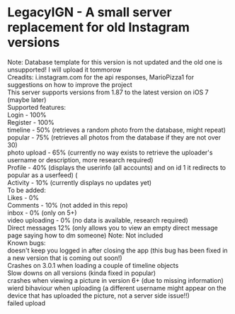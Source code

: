 # LegacyIGN - A small server replacement for old Instagram versions
Note: Database template for this version is not updated and the old one is unsupported! I will upload it tommorow <br />
Creadits: i.instagram.com for the api responses, MarioPizza1 for suggestions on how to improve the project <br />
This server supports versions from 1.87 to the latest version on iOS 7 (maybe later) <br />
Supported features: <br />
Login - 100% <br />
Register - 100% <br />
timeline - 50% (retrieves a random photo from the database, might repeat) <br />
popular - 75% (retrieves all photos from the database if they are not over 30) <br />
photo upload - 65% (currently no way exists to retrieve the uploader's username or description, more research required) <br />
Profile - 40% (displays the userinfo (all accounts) and on id 1 it redirects to popular as a userfeed)  ( <br />
Activity - 10% (currently displays no updates yet) <br />
To be added: <br />
Likes - 0% <br />
Comments - 10% (not added in this repo) <br />
inbox - 0% (only on 5+) <br />
video uploading - 0% (no data is available, research required) <br />
Direct messages 12% (only allows you to view an empty direct message page saying how to dm someone) Note: Not included <br />
Known bugs: <br />
doesn't keep you logged in after closing the app (this bug has been fixed in a new version that is coming out soon!) <br />
Crashes on 3.0.1 when loading a couple of timeline objects <br />
Slow downs on all versions (kinda fixed in popular) <br />
crashes when viewing a picture in version 6+ (due to missing information) <br />
wierd bihaviour when uploading (a different username might appear on the device that has uploaded the picture, not a server side issue!!) <br />
failed upload <br />
